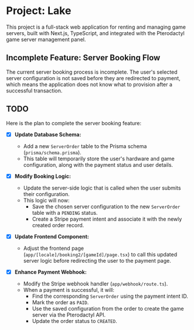 # Project: Lake

This project is a full-stack web application for renting and managing game servers, built with Next.js, TypeScript, and integrated with the Pterodactyl game server management panel.

## Incomplete Feature: Server Booking Flow

The current server booking process is incomplete. The user's selected server configuration is not saved before they are redirected to payment, which means the application does not know what to provision after a successful transaction.

## TODO

Here is the plan to complete the server booking feature:

- [x] **Update Database Schema:**
    - Add a new `ServerOrder` table to the Prisma schema (`prisma/schema.prisma`).
    - This table will temporarily store the user's hardware and game configuration, along with the payment status and user details.

- [x] **Modify Booking Logic:**
    - Update the server-side logic that is called when the user submits their configuration.
    - This logic will now:
        - Save the chosen server configuration to the new `ServerOrder` table with a `PENDING` status.
        - Create a Stripe payment intent and associate it with the newly created order record.

- [x] **Update Frontend Component:**
    - Adjust the frontend page (`app/[locale]/booking2/[gameId]/page.tsx`) to call this updated server logic before redirecting the user to the payment page.

- [x] **Enhance Payment Webhook:**
    - Modify the Stripe webhook handler (`app/webhook/route.ts`).
    - When a payment is successful, it will:
        - Find the corresponding `ServerOrder` using the payment intent ID.
        - Mark the order as `PAID`.
        - Use the saved configuration from the order to create the game server via the Pterodactyl API.
        - Update the order status to `CREATED`.
